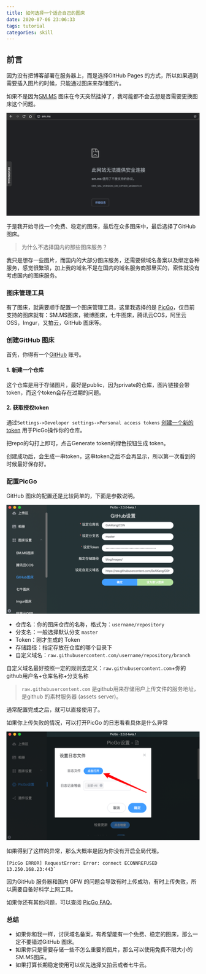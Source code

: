 ```yaml
---
title: 如何选择一个适合自己的图床
date: 2020-07-06 23:06:33
tags: tutorial
categories: skill
---
```


## 前言
因为没有把博客部署在服务器上，而是选择GitHub Pages 的方式，所以如果遇到需要插入图片的时候，只能通过图床来存储图片。

如果不是因为[SM.MS](https://sm.ms/) 图床在今天突然挂掉了，我可能都不会去想是否需要更换图床这个问题。

![](https://raw.githubusercontent.com/0xAiKang/CDN/master/blog/images/20200706225801.png)

于是我开始寻找一个免费、稳定的图床，最后在众多图床中，最后选择了GitHub 图床。

> 为什么不选择国内的那些图床服务？

我只是想存一些图片，而国内的大部分图床服务，还需要做域名备案以及绑定各种服务，感觉很繁琐，加上我的域名不是在国内的域名服务商那里买的，索性就没有考虑国内的图床服务。

### 图床管理工具
有了图床，就需要顺手配置一个图床管理工具，这里我选择的是 [PicGo](https://github.com/Molunerfinn/PicGo)，仅目前支持的图床就有：SM.MS图床，微博图床，七牛图床，腾讯云COS，阿里云OSS，Imgur，又拍云，GitHub 图床等。

### 创建GitHub 图床
首先，你得有一个[GitHub](https://github.com/) 账号。

#### 1. 新建一个仓库

这个仓库是用于存储图片，最好是public，因为private的仓库，图片链接会带token，而这个token会存在过期的问题。

#### 2. 获取授权token
通过`Settings->Developer settings->Personal access tokens` [创建一个新的token](https://github.com/settings/tokens/new) 用于PicGo操作你的仓库。

把repo的勾打上即可，点击Generate token的绿色按钮生成 token。

创建成功后，会生成一串token，这串token之后不会再显示，所以第一次看到的时候最好保存好。

### 配置PicGo
GitHub 图床的配置还是比较简单的，下面是参数说明。

![](https://raw.githubusercontent.com/0xAiKang/CDN/master/blog/images/20200706225324.png)

* 仓库名：你的图床仓库的名称，格式为：`username/repository`
* 分支名：一般选择默认分支 `master`
* Token：刚才生成的 Token
* 存储路径：指定存放在仓库的哪个目录下
* 自定义域名：`raw.githubusercontent.com/username/repository/branch`

自定义域名最好按照一定的规则去定义：`raw.githubusercontent.com`+你的github用户名+仓库名称+分支名称

> `raw.githubusercontent.com` 是github用来存储用户上传文件的服务地址，是github 的素材服务器 (assets server)。

通常配置完成之后，就可以直接使用了。

如果你上传失败的情况，可以打开PicGo 的日志看看具体是什么异常

![](https://raw.githubusercontent.com/0xAiKang/CDN/master/blog/images/20200706220223.png)

如果得到了这样的异常，那么大概率是因为你没有开启全局代理。
```
[PicGo ERROR] RequestError: Error: connect ECONNREFUSED 13.250.168.23:443`
```
因为GitHub 服务器和国内 GFW 的问题会导致有时上传成功，有时上传失败，所以需要自备好科学上网工具。

如果你还有其他问题，可以查阅 [PicGo FAQ](https://github.com/Molunerfinn/PicGo/blob/dev/FAQ.md)。

### 总结
* 如果你和我一样，讨厌域名备案，有希望能有一个免费、稳定的图床，那么一定不要错过GitHub 图床。
* 如果你只是需要存储一些不怎么重要的图片，那么可以使用免费不限大小的SM.MS图床。
* 如果打算长期稳定使用可以优先选择又拍云或者七牛云。